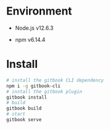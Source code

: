# Environment
* Node.js v12.6.3
- npm v6.14.4

# Install
```bash
# install the gitbook CLI dependency
npm i -g gitbook-cli
# install the gitbook plugin 
gitbook install
# build
gitbook build
# start
gitbook serve
```